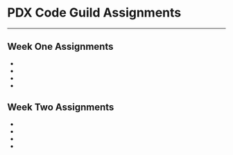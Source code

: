 <h1>PDX Code Guild Assignments</h1>

***

<h2>Week One Assignments</h2>
  <ul>
  <li></li>
  <li></li>
  <li></li>
  <li></li>
  </ul>
  
<h2>Week Two Assignments</h2>
  <ul>
  <li></li>
  <li></li>
  <li></li>
  <li></li>
  </ul>
